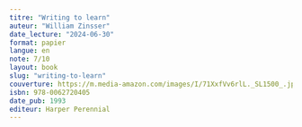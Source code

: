 ```yaml
---
titre: "Writing to learn"
auteur: "William Zinsser"
date_lecture: "2024-06-30"
format: papier
langue: en
note: 7/10
layout: book
slug: "writing-to-learn"
couverture: https://m.media-amazon.com/images/I/71XxfVv6rlL._SL1500_.jpg
isbn: 978-0062720405
date_pub: 1993
editeur: Harper Perennial
---
```

